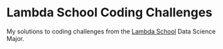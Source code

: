 # Lambda School Coding Challenges

My solutions to coding challenges from the [Lambda School](https://lambdaschool.com/) Data Science Major.